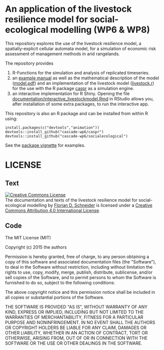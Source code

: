 # An application of the livestock resilience model for social-ecological modelling (WP6 & WP8)

This repository explores the use of the livestock resilience model, a spatially-explicit cellular automata model, for a simulation of economic risk assessment of management methods in arid rangelands. 

The repository provides 

1. R-Functions for the simulation and analysis of replicated timeseries. 
2. an [example manual](https://github.com/cascade-wp6/socialecological/blob/master/documentation/manual_simulations.pdf) as well as the mathematical description of the model ([model.pdf](https://github.com/cascade-wp6/socialecological/raw/master/inst/doc/model.pdf)) and an implementation  of the livestock model ([livestock.r](https://github.com/cascade-wp6/socialecological/blob/master/R/livestock.R)) for the use with the R package [caspr](https://github.com/fdschneider/caspr) as a simulation engine.
3. an interactive implementation for R Shiny. Opening the file [documentation/interactive_livestockmodel.Rmd](https://github.com/cascade-wp6/socialecological/blob/master/documentation/interactive_livestockmodel.Rmd) in RStudio allows you, after installation of some extra packages, to run the interactive app. 


This repository is also an R package and can be installed from within R using:
  ```
  install.packages(c("devtools","animation"))
  devtools::install_github("cascade-wp6/caspr")
  devtools::install_github("cascade-wp6/socialecological")
  ```
  See the [package vignette](https://github.com/cascade-wp6/socialecological/raw/master/inst/doc/socialecological.pdf) for examples. 
  
  
# LICENSE 


## Text

<a rel="license" href="http://creativecommons.org/licenses/by/4.0/"><img alt="Creative Commons License" style="border-width:0" src="https://i.creativecommons.org/l/by/4.0/88x31.png" /></a><br /><span xmlns:dct="http://purl.org/dc/terms/" property="dct:title">The documentation and texts of the livestock resilience model for social-ecological modelling</span> by <a xmlns:cc="http://creativecommons.org/ns#" href="mailto:fd.schneider@senckenberg.de" property="cc:attributionName" rel="cc:attributionURL">Florian D. Schneider</a> is licensed under a <a rel="license" href="http://creativecommons.org/licenses/by/4.0/">Creative Commons Attribution 4.0 International License</a>.

## Code

The MIT License (MIT)

Copyright (c) 2015 the authors

Permission is hereby granted, free of charge, to any person obtaining a copy of this software and associated documentation files (the "Software"), to deal in the Software without restriction, including without limitation the rights to use, copy, modify, merge, publish, distribute, sublicense, and/or sell copies of the Software, and to permit persons to whom the Software is furnished to do so, subject to the following conditions:

The above copyright notice and this permission notice shall be included in all copies or substantial portions of the Software.

THE SOFTWARE IS PROVIDED "AS IS", WITHOUT WARRANTY OF ANY KIND, EXPRESS OR IMPLIED, INCLUDING BUT NOT LIMITED TO THE WARRANTIES OF MERCHANTABILITY, FITNESS FOR A PARTICULAR PURPOSE AND NONINFRINGEMENT. IN NO EVENT SHALL THE AUTHORS OR COPYRIGHT HOLDERS BE LIABLE FOR ANY CLAIM, DAMAGES OR OTHER LIABILITY, WHETHER IN AN ACTION OF CONTRACT, TORT OR OTHERWISE, ARISING FROM, OUT OF OR IN CONNECTION WITH THE SOFTWARE OR THE USE OR OTHER DEALINGS IN THE SOFTWARE.
  